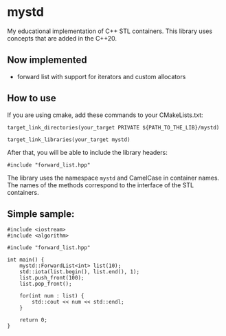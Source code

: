 # mystd
My educational implementation of C++ STL containers.
This library uses concepts that are added in the С++20.

## Now implemented
- forward list with support for iterators and custom allocators

## How to use
If you are using cmake, add these commands to your CMakeLists.txt:
```
target_link_directories(your_target PRIVATE ${PATH_TO_THE_LIB}/mystd)

target_link_libraries(your_target mystd)
```
After that, you will be able to include the library headers:
```
#include "forward_list.hpp"
```
The library uses the namespace `mystd` and CamelCase in container names. 
The names of the methods correspond to the interface of the STL containers.

## Simple sample:
```
#include <iostream>
#include <algorithm>

#include "forward_list.hpp"

int main() {
    mystd::ForwardList<int> list(10);
    std::iota(list.begin(), list.end(), 1);
    list.push_front(100);
    list.pop_front();

    for(int num : list) {
        std::cout << num << std::endl;
    }

    return 0;
}
```



